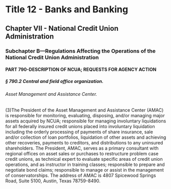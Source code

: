 
# Title 12 - Banks and Banking
## Chapter VII - National Credit Union Administration
### Subchapter B—Regulations Affecting the Operations of the National Credit Union Administration
#### PART 790-DESCRIPTION OF NCUA; REQUESTS FOR AGENCY ACTION
##### § 790.2 Central and field office organization.
###### Asset Management and Assistance Center.

(3)The President of the Asset Management and Assistance Center (AMAC) is responsible for monitoring, evaluating, disposing, and/or managing major assets acquired by NCUA; responsible for managing involuntary liquidations for all federally insured credit unions placed into involuntary liquidation including the orderly processing of payments of share insurance, sale and/or collection of loan portfolios, liquidation of other assets and achieving other recoveries, payments to creditors, and distributions to any uninsured shareholders. The President, AMAC, serves as a primary consultant with regional offices on asset sales or purchases to restructure problem case credit unions, as technical expert to evaluate specific areas of credit union operations, and as instructor in training classes; responsible to prepare and negotiate bond claims; responsible to manage or assist in the management of conservatorships. The address of AMAC is 4807 Spicewood Springs Road, Suite 5100, Austin, Texas 78759-8490.
